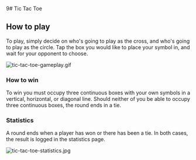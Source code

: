 9# Tic Tac Toe



## How to play

To play, simply decide on who's going to play as the cross, and who's going to play as the circle.
Tap the box you would like to place your symbol in, and wait for your opponent to choose.


![tic-tac-toe-gameplay.gif](https://github.com/user-attachments/assets/b3d24d74-1c66-4dda-abcc-2525abb1f742)

### How to win

To win you must occupy three continuous boxes with your own symbols in a vertical, horizontal, or diagonal line.
Should neither of you be able to occupy three continuous boxes, the round ends in a tie.

### Statistics

A round ends when a player has won or there has been a tie. In both cases, the result is logged in the statistics page.

![tic-tac-toe-statistics.jpg](https://github.com/user-attachments/assets/4713c9ad-7495-466e-812b-72c7247fe641)




